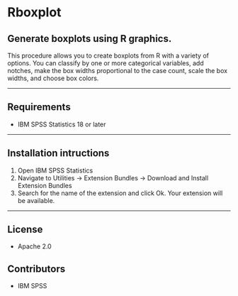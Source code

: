 # Rboxplot
## Generate boxplots using R graphics. 
This procedure allows you to create boxplots from R with a variety of options. You can classify by one or more categorical variables, add notches, make the box widths proportional to the case count, scale the box widths, and choose box colors.

---
Requirements
----
- IBM SPSS Statistics 18 or later

---
Installation intructions
----
1. Open IBM SPSS Statistics
2. Navigate to Utilities -> Extension Bundles -> Download and Install Extension Bundles
3. Search for the name of the extension and click Ok. Your extension will be available.

---
License
----

- Apache 2.0
                              
Contributors
----

  - IBM SPSS

